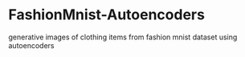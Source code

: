 # FashionMnist-Autoencoders
generative images of clothing items from fashion mnist dataset using autoencoders
